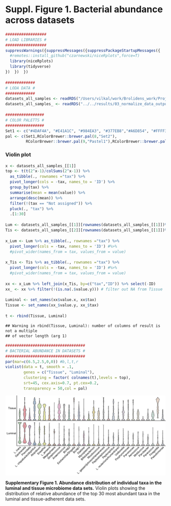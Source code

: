 Suppl. Figure 1. Bacterial abundance across datasets
================



``` r
##################
# LOAD LIBRARIES #
##################
suppressWarnings({suppressMessages({suppressPackageStartupMessages({
  #remotes::install_github("czarnewski/niceRplots",force=T)
  library(niceRplots)
  library(tidyverse)
})  })  })

#############
# LODA DATA #
#############
datasets_all_samples <- readRDS("/Users/vilkal/work/Brolidens_work/Projects/Gabriella_repo/results/datasets_all_samples.RDS")
datasets_all_samples_ <- readRDS("../../results/03_normalize_data_output/datasets_all_samples.RDS")

#################
# COLOR PALETTS #
#################
Set1 <- c("#4DAF4A", "#E41A1C", "#984EA3", "#377EB8","#A6D854", "#FFFF33", "#FF7F00", "#A65628", "#F781BF", "#999999")
pal <- c(Set1,RColorBrewer::brewer.pal(8,"Set2"),
         RColorBrewer::brewer.pal(9,"Pastel1"),RColorBrewer::brewer.pal(8,"Pastel2")) #color pallete for plots
```

### Violin plot

``` r
x <- datasets_all_samples_[[1]]
top <- t(t(2^x-1)/colSums(2^x-1)) %>%
  as_tibble(., rownames ="tax") %>%
  pivot_longer(cols = -tax, names_to = 'ID') %>%
  group_by(tax) %>%
  summarise(mean = mean(value)) %>% 
  arrange(desc(mean)) %>%
  filter(!(tax == "Not assigned")) %>%
  pluck(., "tax") %>%
  .[1:30]

Lum <- datasets_all_samples_[[1]][rownames(datasets_all_samples_[[1]])%in%top,]
Tis <- datasets_all_samples_[[2]][rownames(datasets_all_samples_[[1]])%in%top,]

x_Lum <- Lum %>% as_tibble(., rownames ="tax") %>%
  pivot_longer(cols = -tax, names_to = 'ID') #%>% 
  #pivot_wider(names_from = tax, values_from = value)

x_Tis <- Tis %>% as_tibble(., rownames ="tax") %>%
  pivot_longer(cols = -tax, names_to = 'ID') #%>% 
  #pivot_wider(names_from = tax, values_from = value)

xx <- x_Lum %>% left_join(x_Tis, by=c("tax","ID")) %>% select(-ID)
xx_ <- xx %>% filter(!(is.na(.$value.y))) # filter out NA from Tissue

Luminal <- set_names(xx$value.x, xx$tax)
Tissue <- set_names(xx_$value.y, xx_$tax) 

t <- rbind(Tissue, Luminal)
```

    ## Warning in rbind(Tissue, Luminal): number of columns of result is not a multiple
    ## of vector length (arg 1)

``` r
###################################
# BACTERIAL ABUNDANCE IN DATASETS #
###################################
par(mar=c(6.5,2.5,0,0)) #b,l,t,r
violist(data = t, smooth = .1,
        genes = c("Tissue", "Luminal"),
        clustering = factor( colnames(t),levels = top),
        srt=45, cex.axis=0.7, pt.cex=0.2,
        transparency = 50,col = pal)
```

<img src="./Suppl.Figures/Suppl.Fig.1.jpeg" style="display: block; margin: auto;" />

**Supplementary Figure 1. Abundance distribution of individual taxa in
the luminal and tissue microbiome data sets.** Violin plots showing the
distribution of relative abundance of the top 30 most abundant taxa in
the luminal and tissue-adherent data sets.
